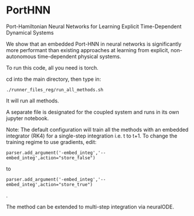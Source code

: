 # PortHNN
Port-Hamiltonian Neural Networks for Learning Explicit Time-Dependent Dynamical Systems

We show that an embedded Port-HNN in neural networks is significantly more performant than existing approaches at learning from explicit, non-autonomous time-dependent physical systems.

To run this code, all you need is torch.

cd into the main directory, then type in:

```
./runner_files_reg/run_all_methods.sh 
```

It will run all methods.

A separate file is designated for the coupled system and runs in its own jupyter notebook.


Note: The default configuration will train all the methods with an embedded integrator (RK4) for a single-step integration i.e. t to t+1. To change the training regime to use gradients, edit:

```
parser.add_argument('-embed_integ','--embed_integ',action="store_false")
```

to

```
parser.add_argument('-embed_integ','--embed_integ',action="store_true")
```

.

The method can be extended to multi-step integration via neuralODE.


